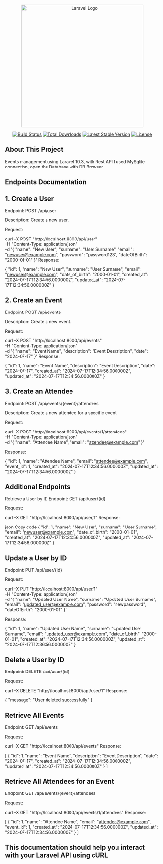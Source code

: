 <p align="center"><a href="https://laravel.com" target="_blank"><img src="https://raw.githubusercontent.com/laravel/art/master/logo-lockup/5%20SVG/2%20CMYK/1%20Full%20Color/laravel-logolockup-cmyk-red.svg" width="400" alt="Laravel Logo"></a></p>

<p align="center">
<a href="https://github.com/laravel/framework/actions"><img src="https://github.com/laravel/framework/workflows/tests/badge.svg" alt="Build Status"></a>
<a href="https://packagist.org/packages/laravel/framework"><img src="https://img.shields.io/packagist/dt/laravel/framework" alt="Total Downloads"></a>
<a href="https://packagist.org/packages/laravel/framework"><img src="https://img.shields.io/packagist/v/laravel/framework" alt="Latest Stable Version"></a>
<a href="https://packagist.org/packages/laravel/framework"><img src="https://img.shields.io/packagist/l/laravel/framework" alt="License"></a>
</p>

## About This Project

Events management using Laravel 10.3, with Rest API
I used MySqlite connection, open the Database with DB Browser

## Endpoints Documentation
## 1. Create a User
Endpoint: POST /api/user

Description: Create a new user.

Request:

curl -X POST "http://localhost:8000/api/user" \
-H "Content-Type: application/json" \
-d '{
  "name": "New User",
  "surname": "User Surname",
  "email": "newuser@example.com",
  "password": "password123",
  "dateOfBirth": "2000-01-01"
}'
Response:

{
  "id": 1,
  "name": "New User",
  "surname": "User Surname",
  "email": "newuser@example.com",
  "date_of_birth": "2000-01-01",
  "created_at": "2024-07-17T12:34:56.000000Z",
  "updated_at": "2024-07-17T12:34:56.000000Z"
}
## 2. Create an Event
Endpoint: POST /api/events

Description: Create a new event.

Request:

curl -X POST "http://localhost:8000/api/events" \
-H "Content-Type: application/json" \
-d '{
  "name": "Event Name",
  "description": "Event Description",
  "date": "2024-07-17"
}'
Response:


{
  "id": 1,
  "name": "Event Name",
  "description": "Event Description",
  "date": "2024-07-17",
  "created_at": "2024-07-17T12:34:56.000000Z",
  "updated_at": "2024-07-17T12:34:56.000000Z"
}
## 3. Create an Attendee
Endpoint: POST /api/events/{event}/attendees

Description: Create a new attendee for a specific event.

Request:

curl -X POST "http://localhost:8000/api/events/1/attendees" \
-H "Content-Type: application/json" \
-d '{
  "name": "Attendee Name",
  "email": "attendee@example.com"
}'

Response:

{
  "id": 1,
  "name": "Attendee Name",
  "email": "attendee@example.com",
  "event_id": 1,
  "created_at": "2024-07-17T12:34:56.000000Z",
  "updated_at": "2024-07-17T12:34:56.000000Z"
}
## Additional Endpoints
Retrieve a User by ID
Endpoint: GET /api/user/{id}

Request:


curl -X GET "http://localhost:8000/api/user/1"
Response:

json
Copy code
{
  "id": 1,
  "name": "New User",
  "surname": "User Surname",
  "email": "newuser@example.com",
  "date_of_birth": "2000-01-01",
  "created_at": "2024-07-17T12:34:56.000000Z",
  "updated_at": "2024-07-17T12:34:56.000000Z"
}
## Update a User by ID
Endpoint: PUT /api/user/{id}

Request:

curl -X PUT "http://localhost:8000/api/user/1" \
-H "Content-Type: application/json" \
-d '{
  "name": "Updated User Name",
  "surname": "Updated User Surname",
  "email": "updated_user@example.com",
  "password": "newpassword",
  "dateOfBirth": "2000-01-01"
}'

Response:

{
  "id": 1,
  "name": "Updated User Name",
  "surname": "Updated User Surname",
  "email": "updated_user@example.com",
  "date_of_birth": "2000-01-01",
  "created_at": "2024-07-17T12:34:56.000000Z",
  "updated_at": "2024-07-17T12:36:56.000000Z"
}

## Delete a User by ID
Endpoint: DELETE /api/user/{id}

Request:

curl -X DELETE "http://localhost:8000/api/user/1"
Response:

{
  "message": "User deleted successfully"
}

## Retrieve All Events
Endpoint: GET /api/events

Request:

curl -X GET "http://localhost:8000/api/events"
Response:

[
  {
    "id": 1,
    "name": "Event Name",
    "description": "Event Description",
    "date": "2024-07-17",
    "created_at": "2024-07-17T12:34:56.000000Z",
    "updated_at": "2024-07-17T12:34:56.000000Z"
  }
]
## Retrieve All Attendees for an Event
Endpoint: GET /api/events/{event}/attendees

Request:


curl -X GET "http://localhost:8000/api/events/1/attendees"
Response:

[
  {
    "id": 1,
    "name": "Attendee Name",
    "email": "attendee@example.com",
    "event_id": 1,
    "created_at": "2024-07-17T12:34:56.000000Z",
    "updated_at": "2024-07-17T12:34:56.000000Z"
  }
]

## This documentation should help you interact with your Laravel API using cURL

